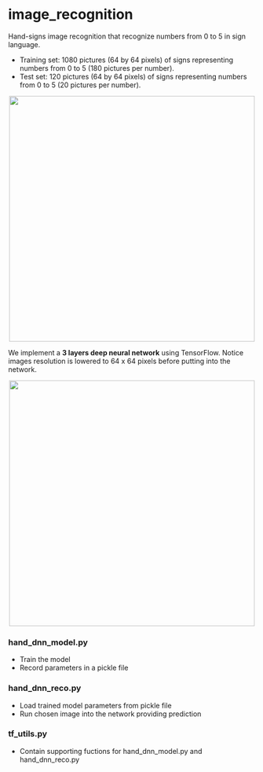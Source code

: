 # image_recognition
Hand-signs image recognition that recognize numbers from 0 to 5 in sign language.
<ul>
<li>Training set: 1080 pictures (64 by 64 pixels) of signs representing numbers from 0 to 5 (180 pictures per number).</li>
<li>Test set: 120 pictures (64 by 64 pixels) of signs representing numbers from 0 to 5 (20 pictures per number).</li>
</ul>

<p align="center"><img src="https://user-images.githubusercontent.com/24521991/32612515-6c0dee0e-c5a3-11e7-82e7-1d872ffd022e.png" width="500"></p>

We implement a <b>3 layers deep neural network</b> using TensorFlow. Notice images resolution is lowered to 64 x 64 pixels before putting into the network. 
<p align="center"><img src="https://user-images.githubusercontent.com/24521991/32612759-0a432efe-c5a4-11e7-8d77-917f73f09cbf.png" width="500"></p>

### hand_dnn_model.py
<ul>
<li>Train the model</li>
<li>Record parameters in a pickle file</li>
</ul>

### hand_dnn_reco.py
<ul>
<li>Load trained model parameters from pickle file </li>
<li>Run chosen image into the network providing prediction </li>
</ul>

### tf_utils.py
<ul>
<li>Contain supporting fuctions for hand_dnn_model.py and hand_dnn_reco.py</li>
</ul>
